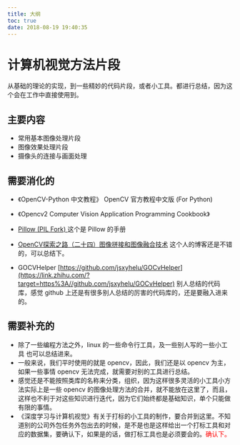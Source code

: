 ```yaml
---
title: 大纲
toc: true
date: 2018-08-19 19:40:35
---
```

# 计算机视觉方法片段

从基础的理论的实现，到一些精妙的代码片段，或者小工具。都进行总结，因为这个会在工作中直接使用到。


## 主要内容

- 常用基本图像处理片段
- 图像效果处理片段
- 摄像头的连接与画面处理


## 需要消化的


- 《OpenCV-Python 中文教程》 OpenCV 官方教程中文版 (For Python)
- 《Opencv2 Computer Vision Application Programming Cookbook》



- [Pillow (PIL Fork) ](https://pillow.readthedocs.io/en/3.1.x/index.html) 这个是 Pillow 的手册


- [OpenCV探索之路（二十四）图像拼接和图像融合技术](https://www.cnblogs.com/skyfsm/p/7411961.html#4100555) 这个人的博客还是不错的，可以总结下。



- GOCVHelper [https://github.com/jsxyhelu/GOCvHelper](https://link.zhihu.com/?target=https%3A//github.com/jsxyhelu/GOCvHelper) 别人总结的代码库，感觉 github 上还是有很多别人总结的厉害的代码库的，还是要融入进来的。

## 需要补充的



- 除了一些编程方法之外，linux 的一些命令行工具，及一些别人写的一些小工具 也可以总结进来。
- 一般来说，我们平时使用的就是 opencv，因此，我们还是以 opencv 为主，如果一些事情 opencv 无法完成，就需要对别的工具进行总结。
- 感觉还是不能按照类库的名称来分类，组织，因为这样很多灵活的小工具小方法实际上是一些 opencv 的图像处理方法的合并，就不能放在这里了，而且，这样也不利于对这些知识进行迭代，因为它们始终都是基础知识，单个只能做有限的事情。
- 《深度学习与计算机视觉》有关于打标的小工具的制作，要合并到这里。不知道别的公司外包任务外包出去的时候，是不是也是这样给出一个打标工具和对应的数据集，要确认下，如果是的话，做打标工具也是必须要会的。<span style="color:red;">确认下。</span>
